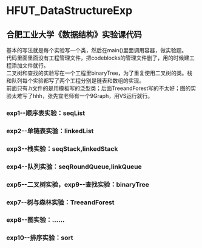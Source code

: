 # HFUT_DataStructureExp
## 合肥工业大学《数据结构》实验课代码
基本的写法就是每个实验写一个类，然后在main()里面调用容器，做实验题。<br/>
代码里面里面没有工程管理文件，把codeblocks的管理文件删了，用的时候建工程添加文件就行。<br/>
二叉树和查找的实验写在一个工程里binaryTree，为了重复使用二叉树的类。栈和队列每个实验都写了两个工程分别是链表和数组的实现。<br/>
前面只有.h文件的是用模板写的泛型类；后面TreeandForest写的不太好；图的实验太难写了hhh，张先宜老师有一个9Graph，用VS运行就行。<br/>

### exp1--顺序表实验：seqList
### exp2--单链表实验：linkedList
### exp3--栈实验：seqStack,linkedStack
### exp4--队列实验：seqRoundQueue,linkQueue
### exp5--二叉树实验，exp9--查找实验：binaryTree
### exp7--树与森林实验：TreeandForest
### exp8--图实验：......
### exp10--排序实验：sort
